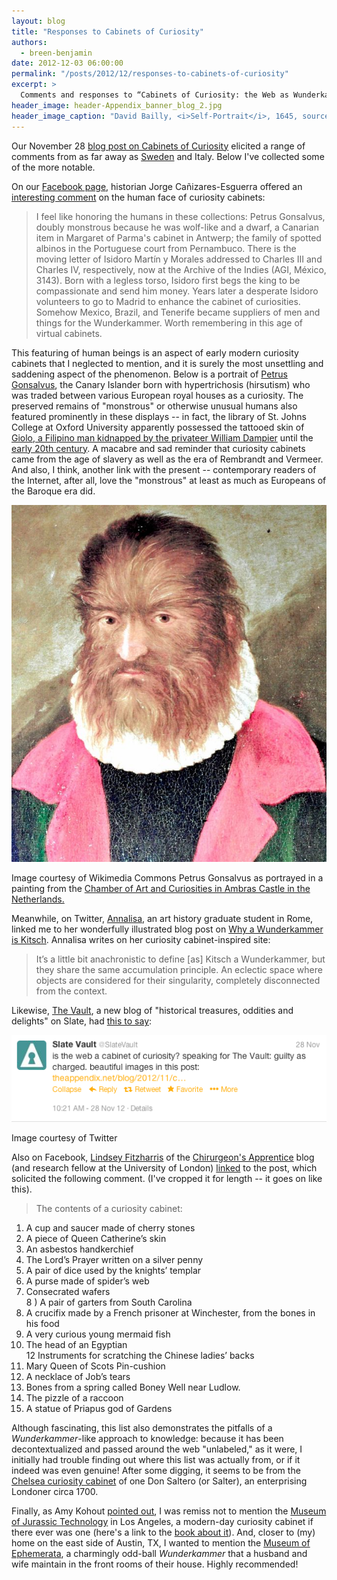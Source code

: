 ```yaml
---
layout: blog
title: "Responses to Cabinets of Curiosity"
authors:
  - breen-benjamin
date: 2012-12-03 06:00:00
permalink: "/posts/2012/12/responses-to-cabinets-of-curiosity"
excerpt: >
  Comments and responses to “Cabinets of Curiosity: the Web as Wunderkammer.”
header_image: header-Appendix_banner_blog_2.jpg
header_image_caption: "David Bailly, <i>Self-Portrait</i>, 1645, sourced from the Rocaille blog."
---
```

Our November 28 [blog post on Cabinets of Curiosity](https://theappendix.net/blog/2012/11/cabinets-of-curiosity:-the-web-as-wunderkammer) elicited a range of comments from as far away as [Sweden](http://mymarkup.se/2012/12/02/stuffing/) and Italy. Below I've collected some of the more notable.

On our [Facebook page](https://www.facebook.com/TheAppendix), historian Jorge Cañizares-Esguerra offered an [interesting comment](https://www.facebook.com/TheAppendix/posts/142421972571494?comment_id=308966&offset=0&total_comments=4) on the human face of curiosity cabinets: 

>I feel like honoring the humans in these collections: Petrus Gonsalvus, doubly monstrous because he was wolf-like and a dwarf, a Canarian item in Margaret of Parma's cabinet in Antwerp; the family of spotted albinos in the Portuguese court from Pernambuco. There is the moving letter of Isidoro Martín y Morales addressed to Charles III and Charles IV, respectively, now at the Archive of the Indies (AGI, México, 3143). Born with a legless torso, Isidoro first begs the king to be compassionate and send him money. Years later a desperate Isidoro volunteers to go to Madrid to enhance the cabinet of curiosities. Somehow Mexico, Brazil, and Tenerife became suppliers of men and things for the Wunderkammer. Worth remembering in this age of virtual cabinets.

This featuring of human beings is an aspect of early modern curiosity cabinets that I neglected to mention, and it is surely the most unsettling and saddening aspect of the phenomenon. Below is a portrait of [Petrus Gonsalvus](http://en.wikipedia.org/wiki/Petrus_Gonsalvus), the Canary Islander born with hypertrichosis (hirsutism) who was traded between various European royal houses as a curiosity. The preserved remains of "monstrous" or otherwise unusual humans also featured prominently in these displays -- in fact, the library of St. Johns College at Oxford University apparently possessed the tattooed skin of [Giolo, a Filipino man kidnapped by the privateer William Dampier](http://resobscura.blogspot.com/2010/06/giolo-painted-prince.html) until the [early 20th century](http://books.google.com/books?id=hlJ3fnzdHVIC&pg=PA122&lpg=PA122&dq=skin+of+%22painted+prince%22+oxford&source=bl&ots=5W2Ag_bYng&sig=45iJp_CYFAQbvgdtnKW2c81EoPg&hl=en&sa=X&ei=89m8UMy8Guj62AWBooCABQ&ved=0CC4Q6AEwAA#v=onepage&q=skin%20of%20%22painted%20prince%22%20oxford&f=false). A macabre and sad reminder that curiosity cabinets came from the age of slavery as well as the era of Rembrandt and Vermeer. And also, I think, another link with the present -- contemporary readers of the Internet, after all, love the "monstrous" at least as much as Europeans of the Baroque era did.

<div class="inline-image"> <a rel="lightbox" href="/images/blog/2012/12/appendix_petrus_gonsalvus_copy-large.jpg"><img src="/images/blog/2012/12/appendix_petrus_gonsalvus_copy-medium.jpg" width="640" alt="FBI memo" /></a> <p class="caption"> <span class="credit"></a>Image courtesy of Wikimedia Commons</span> Petrus Gonsalvus as portrayed in a painting from the <a href="http://en.wikipedia.org/wiki/Chamber_of_Art_and_Curiosities,_Ambras_Castle#Petrus_Gonsalvus">Chamber of Art and Curiosities in Ambras Castle in the Netherlands.</a> </p> </div>

Meanwhile, on Twitter, [Annalisa](https://twitter.com/LisaRocaille), an art history graduate student in Rome, linked me to her wonderfully illustrated blog post on [Why a Wunderkammer is Kitsch](http://www.rocaille.it/why-a-wunderkammer-is-kitsch). Annalisa writes on her curiosity cabinet-inspired site:

>It’s a little bit anachronistic to define [as] Kitsch a Wunderkammer, but they share the same accumulation principle. An eclectic space where objects are considered for their singularity, completely disconnected from the context.

Likewise, [The Vault](http://www.slate.com/blogs/the_vault.html), a new blog of "historical treasures, oddities and delights" on Slate, had [this to say](https://twitter.com/SlateVault):

<div class="inline-image"> <a rel="lightbox" href="/images/blog/2012/12/Screen_Shot_2012-12-03_at_8.40.43_AM-large.png"><img src="/images/blog/2012/12/Screen_Shot_2012-12-03_at_8.40.43_AM-medium.png" width="640" alt="Slate" /></a> <p class="caption"> <span class="credit"></a>Image courtesy of Twitter</span> </a> </p> </div>

Also on Facebook, [Lindsey Fitzharris](http://about.me/Lindsey.Fitzharris) of the [Chirurgeon's Apprentice](http://thechirurgeonsapprentice.com/) blog (and research fellow at the University of London) [linked](https://www.facebook.com/photo.php?fbid=493759897330936&set=a.176574612382801.40579.175785682461694&type=1&comment_id=1504320&offset=0&total_comments=2) to the post, which solicited the following comment. (I've cropped it for length -- it goes on like this).

>The contents of a curiosity cabinet:<br>
1) A cup and saucer made of cherry stones<br>
2) A piece of Queen Catherine’s skin<br>
3) An asbestos handkerchief<br>
4) The Lord’s Prayer written on a silver penny<br>
5) A pair of dice used by the knights’ templar<br>
6) A purse made of spider’s web<br>
7) Consecrated wafers<br>
8 ) A pair of garters from South Carolina<br>
9) A crucifix made by a French prisoner at Winchester, from the bones in his food<br>
10) A very curious young mermaid fish<br>
11) The head of an Egyptian<br>
12 Instruments for scratching the Chinese ladies’ backs<br>
13) Mary Queen of Scots Pin-cushion<br>
14) A necklace of Job’s tears<br>
15) Bones from a spring called Boney Well near Ludlow.<br>
16) The pizzle of a raccoon<br>
17) A statue of Priapus god of Gardens<br>

Although fascinating, this list also demonstrates the pitfalls of a _Wunderkammer_-like approach to knowledge: because it has been decontextualized and passed around the web "unlabeled," as it were, I initially had trouble finding out where this list was actually from, or if it indeed was even genuine! After some digging, it seems to be from the [Chelsea curiosity cabinet](http://books.google.com/books?id=4uFHAAAAIAAJ&pg=PA95&lpg=PA95&dq=%22A+very+curious+young+mermaid+fish%22&source=bl&ots=0cLwsE6n5C&sig=wyf1ZbrdRMCJR5pNHp_b14kHoLs&hl=en&sa=X&ei=j928ULa7HIXE2gXE5ICYAQ&ved=0CDEQ6AEwAA#v=onepage&q=%22A%20very%20curious%20young%20mermaid%20fish%22&f=false) of one Don Saltero (or Salter), an enterprising Londoner circa 1700. 

Finally, as Amy Kohout [pointed out](https://twitter.com/amykohout/status/274174864049446912), I was remiss not to mention the [Museum of Jurassic Technology](http://mjt.org/) in Los Angeles, a modern-day curiosity cabinet if there ever was one (here's a link to the [book about it](http://www.amazon.com/Mr-Wilsons-Cabinet-Wonder-Technology/dp/0679764895)). And, closer to (my) home on the east side of Austin, TX, I wanted to mention the [Museum of Ephemerata](http://www.mnae.org/), a charmingly odd-ball _Wunderkammer_ that a husband and wife maintain in the front rooms of their house. Highly recommended!